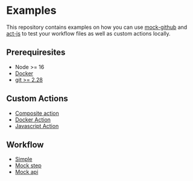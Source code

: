 # Examples

This repository contains examples on how you can use [mock-github](https://github.com/kiegroup/mock-github) and [act-js](https://github.com/kiegroup/act-js) to test your workflow files as well as custom actions locally.

## Prerequiresites

- Node >= 16
- [Docker](https://github.com/kiegroup/act-js#prerequistes)
- [git >= 2.28](https://github.com/kiegroup/mock-github#requirements)

## Custom Actions  
- [Composite action](custom-actions/composite/README.md)
- [Docker Action](custom-actions/docker/README.md)
- [Javascript Action](custom-actions/javascript/README.md)

## Workflow
- [Simple](workflow/simple/README.md)
- [Mock step](workflow/mock-step/README.md)
- [Mock api](workflow/mock-api/README.md)